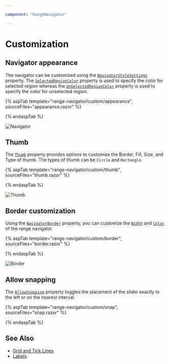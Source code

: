 ```yaml
---

component: "RangeNavigator"

---
```


# Customization

## Navigator appearance

The navigator can be customized using the [`NavigatorStyleSettings`](https://help.syncfusion.com/cr/blazor/Syncfusion.Blazor.Charts.RangeNavigatorStyleSettings.html) property. The [`SelectedRegionColor`](https://help.syncfusion.com/cr/blazor/Syncfusion.Blazor.Charts.RangeNavigatorStyleSettings.html#Syncfusion_Blazor_Charts_RangeNavigatorStyleSettings_SelectedRegionColor) property is used to specify the color for selected region whereas the [`UnSelectedRegionColor`](https://help.syncfusion.com/cr/blazor/Syncfusion.Blazor.Charts.RangeNavigatorStyleSettings.html#Syncfusion_Blazor_Charts_RangeNavigatorStyleSettings_UnselectedRegionColor) property is used to specify the color for unselected region.

{% aspTab template="range-navigator/custom/appearance", sourceFiles="appearance.razor" %}

{% endaspTab %}

![Navigator](images/custom/appearance.png)

## Thumb

The [`Thumb`](https://help.syncfusion.com/cr/blazor/Syncfusion.Blazor.Charts.RangeNavigatorStyleSettings.html#Syncfusion_Blazor_Charts_RangeNavigatorStyleSettings_Thumb) property provides options to customize the Border, Fill, Size, and Type of thumb. The types of thumb can be `Circle` and `Rectangle`.

{% aspTab template="range-navigator/custom/thumb", sourceFiles="thumb.razor" %}

{% endaspTab %}

![Thumb](images/custom/thumb.png)

## Border customization

Using the [`NavigatorBorder`](https://help.syncfusion.com/cr/blazor/Syncfusion.Blazor.Charts.ChartSeries.html#Syncfusion_Blazor_Charts_ChartSeries_IsClosed) property, you can customize the [`Width`](https://help.syncfusion.com/cr/blazor/Syncfusion.Blazor.Charts.RangeNavigatorBorder.html#Syncfusion_Blazor_Charts_RangeNavigatorBorder_Width) and [`Color`](https://help.syncfusion.com/cr/blazor/Syncfusion.Blazor.Charts.RangeNavigatorBorder.html#Syncfusion_Blazor_Charts_RangeNavigatorBorder_Color) of the range navigator.

{% aspTab template="range-navigator/custom/border", sourceFiles="border.razor" %}

{% endaspTab %}

![Border](images/custom/border.png)

## Allow snapping

The [`AllowSnapping`](https://help.syncfusion.com/cr/blazor/Syncfusion.Blazor.Charts.RangeNavigatorModel.html#Syncfusion_Blazor_Charts_RangeNavigatorModel_AllowSnapping) property toggles the placement of the slider exactly to the left or on the nearest interval.

{% aspTab template="range-navigator/custom/snap", sourceFiles="snap.razor" %}

{% endaspTab %}

## See Also

* [Grid and Tick Lines](./grid-tick/)
* [Labels](./labels/)